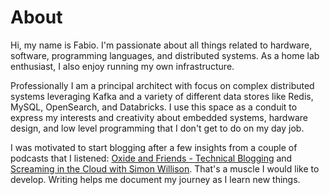 # About

Hi, my name is Fabio. I'm passionate about all things related to hardware,
software, programming languages, and distributed systems. As a home lab
enthusiast, I also enjoy running my own infrastructure.

Professionally I am a principal architect with focus on complex distributed
systems leveraging Kafka and a variety of different data stores like Redis,
MySQL, OpenSearch, and Databricks. I use this space as a conduit to express my
interests and creativity about embedded systems, hardware design, and low level
programming that I don't get to do on my day job.

I was motivated to start blogging after a few insights from a couple of podcasts
that I listened:
[Oxide and Friends - Technical Blogging](https://oxide-and-friends.transistor.fm/episodes/technical-blogging)
and
[Screaming in the Cloud with Simon Willison](https://www.lastweekinaws.com/podcast/screaming-in-the-cloud/ai-s-security-crisis-why-your-assistant-might-betray-you/).
That's a muscle I would like to develop. Writing helps me document my journey as
I learn new things.
